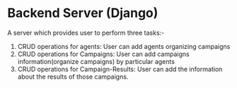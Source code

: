 # Backend Server (Django)
A server which provides user to perform three tasks:-
  1. CRUD operations for agents: User can add agents organizing campaigns
  2. CRUD operations for Campaigns: User can add campaigns information(organize campaigns) by particular agents
  3. CRUD operations for Campaign-Results: User can add the information about the results of those campaigns.

